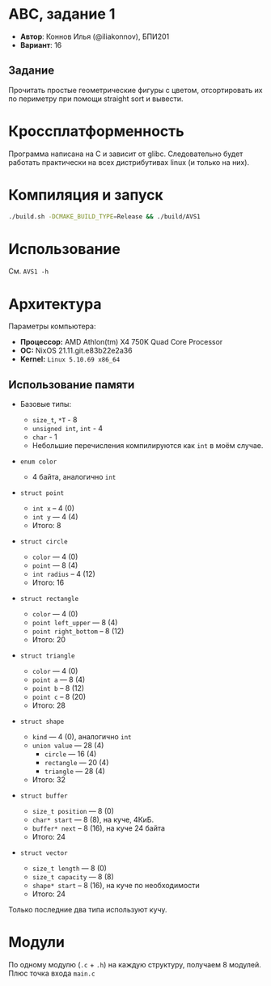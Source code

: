# АВС, задание 1

- **Автор**: Коннов Илья (@iliakonnov), БПИ201
- **Вариант**: 16

## Задание
Прочитать простые геометрические фигуры с цветом, отсортировать их по периметру при помощи straight sort и вывести.

# Кроссплатформенность
Программа написана на C и зависит от glibc. Следовательно будет работать практически на всех дистрибутивах linux (и только на них).

# Компиляция и запуск
```bash
./build.sh -DCMAKE_BUILD_TYPE=Release && ./build/AVS1
```

# Использование
См. `AVS1 -h`

# Архитектура

Параметры компьютера:

- **Процессор:**  AMD Athlon(tm) X4 750K Quad Core Processor
- **ОС:** NixOS 21.11.git.e83b22e2a36
- **Kernel:** `Linux 5.10.69 x86_64`

## Использование памяти

- Базовые типы:
    * `size_t`, `*T` - 8
    * `unsigned int`, `int` - 4
    * `char` - 1
    * Небольшие перечисления компилируются как `int` в моём случае.

- `enum color`
    * 4 байта, аналогично `int`

- `struct point`
    * `int x` – 4 (0)
    * `int y` — 4 (4)
    * Итого: 8

- `struct circle`
    * `color` — 4 (0)
    * `point` — 8 (4)
    * `int radius` – 4 (12)
    * Итого: 16

- `struct rectangle`
    * `color` — 4 (0)
    * `point left_upper` — 8 (4)
    * `point right_bottom` – 8 (12)
    * Итого: 20

- `struct triangle`
    * `color` — 4 (0)
    * `point a` — 8 (4)
    * `point b` – 8 (12)
    * `point c` – 8 (20)
    * Итого: 28

- `struct shape`
    * `kind` — 4 (0), аналогично `int`
    * `union value` — 28 (4)
        + `circle` — 16 (4)
        + `rectangle` — 20 (4)
        + `triangle` — 28 (4)
    * Итого: 32

- `struct buffer`
    * `size_t position` — 8 (0)
    * `char* start` — 8 (8), на куче, 4КиБ.
    * `buffer* next` – 8 (16), на куче 24 байта
    * Итого: 24

- `struct vector`
    * `size_t length` — 8 (0)
    * `size_t capacity` — 8 (8)
    * `shape* start` – 8 (16), на куче по необходимости
    * Итого: 24

Только последние два типа используют кучу.

# Модули
По одному модулю (`.c` + `.h`) на каждую структуру, получаем 8 модулей. Плюс точка входа `main.c`
